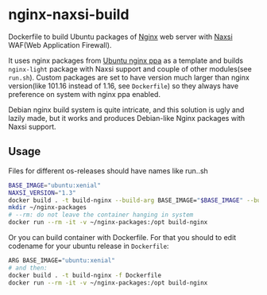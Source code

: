 # nginx-naxsi-build

Dockerfile to build Ubuntu packages of [Nginx](https://nginx.org/) web server with [Naxsi](https://github.com/nbs-system/naxsi) WAF(Web Application Firewall).

It uses nginx packages from [Ubuntu nginx ppa](https://launchpad.net/~nginx/+archive/ubuntu/stable) as a template and builds `nginx-light` package with Naxsi support and couple of other modules(see `run.sh`). Custom packages are set to have version much larger than nginx version(like 101.16 instead of 1.16, see `Dockerfile`) so they always have preference on system with nginx ppa enabled.

Debian nginx build system is quite intricate, and this solution is ugly and lazily made, but it works and produces Debian-like Nginx packages with Naxsi support.

## Usage
Files for different os-releases should have names like run.**<os-codename>**.sh

```bash
BASE_IMAGE="ubuntu:xenial"
NAXSI_VERSION="1.3"
docker build . -t build-nginx --build-arg BASE_IMAGE="$BASE_IMAGE" --build-arg NAXSI_VERSION="$NAXSI_VERSION"
mkdir ~/nginx-packages
# --rm: do not leave the container hanging in system
docker run --rm -it -v ~/nginx-packages:/opt build-nginx
```

Or you can build container with Dockerfile. For that you should to edit codename for your ubuntu release in `Dockerfile`:

```bash
ARG BASE_IMAGE="ubuntu:xenial"
# and then:
docker build . -t build-nginx -f Dockerfile
docker run --rm -it -v ~/nginx-packages:/opt build-nginx
```

